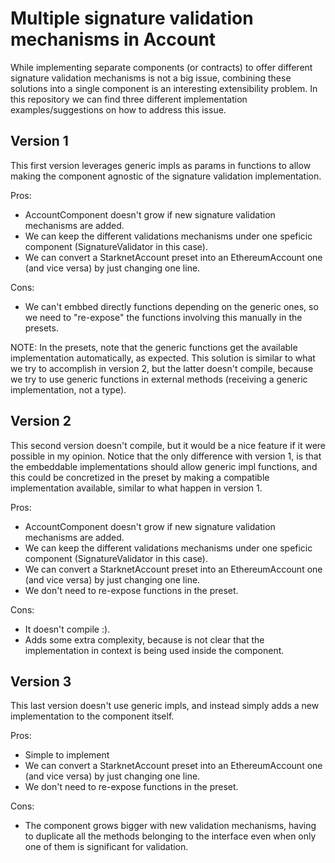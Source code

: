 # Multiple signature validation mechanisms in Account

While implementing separate components (or contracts) to offer different signature validation mechanisms is not a big issue,
combining these solutions into a single component is an interesting extensibility problem. In this repository we can find three different implementation examples/suggestions on how to address this issue.

## Version 1

This first version leverages generic impls as params in functions to allow making the component agnostic of the signature
validation implementation.

Pros:
- AccountComponent doesn't grow if new signature validation mechanisms are added.
- We can keep the different validations mechanisms under one speficic component (SignatureValidator in this case).
- We can convert a StarknetAccount preset into an EthereumAccount one (and vice versa) by just changing one line.

Cons:
- We can't embbed directly functions depending on the generic ones, so we need to "re-expose" the functions involving this
manually in the presets.

NOTE: In the presets, note that the generic functions get the available implementation automatically, as expected.
This solution is similar to what we try to accomplish in version 2, but the latter doesn't compile, because we
try to use generic functions in external methods (receiving a generic implementation, not a type).

## Version 2

This second version doesn't compile, but it would be a nice feature if it were possible in my opinion. Notice that
the only difference with version 1, is that the embeddable implementations should allow generic impl functions, and this
could be concretized in the preset by making a compatible implementation available, similar to what happen in version 1.

Pros:
- AccountComponent doesn't grow if new signature validation mechanisms are added.
- We can keep the different validations mechanisms under one speficic component (SignatureValidator in this case).
- We can convert a StarknetAccount preset into an EthereumAccount one (and vice versa) by just changing one line.
- We don't need to re-expose functions in the preset.

Cons:
- It doesn't compile :).
- Adds some extra complexity, because is not clear that the implementation in context is being used inside the component.

## Version 3

This last version doesn't use generic impls, and instead simply adds a new implementation to the component itself.

Pros:
- Simple to implement
- We can convert a StarknetAccount preset into an EthereumAccount one (and vice versa) by just changing one line.
- We don't need to re-expose functions in the preset.

Cons:
- The component grows bigger with new validation mechanisms, having to duplicate all the methods belonging to the interface
even when only one of them is significant for validation.